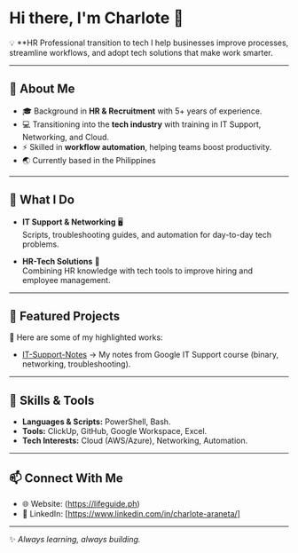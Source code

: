 # Hi there, I'm Charlote 👋  

💡 **HR Professional transition to tech 
I help businesses improve processes, streamline workflows, and adopt tech solutions that make work smarter.  

---

## 🔹 About Me
- 🎓 Background in **HR & Recruitment** with 5+ years of experience.  
- 💻 Transitioning into the **tech industry** with training in IT Support, Networking, and Cloud.  
- ⚡ Skilled in **workflow automation**, helping teams boost productivity.  
- 🌏 Currently based in the Philippines 

---

## 🔹 What I Do
- **IT Support & Networking** 🖥️  
  Scripts, troubleshooting guides, and automation for day-to-day tech problems.    

- **HR-Tech Solutions** 👥  
  Combining HR knowledge with tech tools to improve hiring and employee management.  

---

## 🔹 Featured Projects
📌 Here are some of my highlighted works:  
- [IT-Support-Notes](#) → My notes from Google IT Support course (binary, networking, troubleshooting).  

---

## 🔹 Skills & Tools
- **Languages & Scripts:** PowerShell, Bash. 
- **Tools:** ClickUp, GitHub, Google Workspace, Excel.  
- **Tech Interests:** Cloud (AWS/Azure), Networking, Automation.  

---

## 📫 Connect With Me
- 🌐 Website: (https://lifeguide.ph)  
- 💼 LinkedIn: [https://www.linkedin.com/in/charlote-araneta/]
 

---
✨ *Always learning, always building.*  
